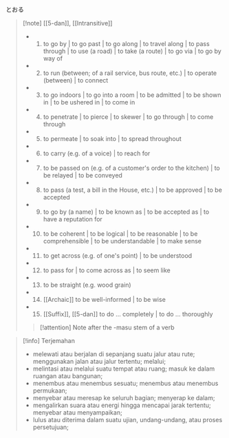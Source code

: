 とおる
>[!note] [[5-dan]], [[Intransitive]]
> - 1. to go by | to go past | to go along | to travel along | to pass through | to use (a road) | to take (a route) | to go via | to go by way of
> - 2. to run (between; of a rail service, bus route, etc.) | to operate (between) | to connect
> - 3. to go indoors | to go into a room | to be admitted | to be shown in | to be ushered in | to come in
> - 4. to penetrate | to pierce | to skewer | to go through | to come through
> - 5. to permeate | to soak into | to spread throughout
> - 6. to carry (e.g. of a voice) | to reach for
> - 7. to be passed on (e.g. of a customer's order to the kitchen) | to be relayed | to be conveyed
> - 8. to pass (a test, a bill in the House, etc.) | to be approved | to be accepted
> - 9. to go by (a name) | to be known as | to be accepted as | to have a reputation for
> - 10. to be coherent | to be logical | to be reasonable | to be comprehensible | to be understandable | to make sense
> - 11. to get across (e.g. of one's point) | to be understood
> - 12. to pass for | to come across as | to seem like
> - 13. to be straight (e.g. wood grain)
> - 14. [[Archaic]]
>   to be well-informed | to be wise
> - 15. [[Suffix]], [[5-dan]]
>   to do ... completely | to do ... thoroughly
> > [!attention] Note
> > after the -masu stem of a verb

>[!info] Terjemahan
>- melewati atau berjalan di sepanjang suatu jalur atau rute; menggunakan jalan atau jalur tertentu; melalui;  
>- melintasi atau melalui suatu tempat atau ruang; masuk ke dalam ruangan atau bangunan;  
>- menembus atau menembus sesuatu; menembus atau menembus permukaan;  
>- menyebar atau meresap ke seluruh bagian; menyerap ke dalam;  
>- mengalirkan suara atau energi hingga mencapai jarak tertentu; menyebar atau menyampaikan;  
>- lulus atau diterima dalam suatu ujian, undang-undang, atau proses persetujuan;
